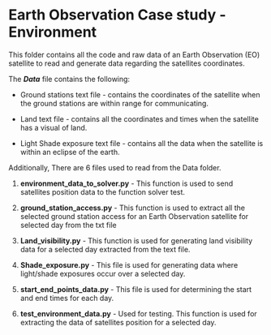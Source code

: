 # Earth Observation Case study - Environment 

This folder contains all the code and raw data of an Earth Observation (EO) satellite to read and 
generate data regarding the satellites coordinates.

The **_Data_** file contains the following:

* Ground stations text file - contains the coordinates of the satellite when the ground stations are within range for communicating.

* Land text file - contains all the coordinates and times when the satellite has a visual of land.

* Light Shade exposure text file - contains all the data when the satellite is within an eclipse of the earth.

Additionally, There are 6 files used to read from the Data folder.

1. **environment_data_to_solver.py** - This function is used to send satellites position data to the function
solver test.

2. **ground_station_access.py** -
This function is used to extract all the selected ground station access for an Earth Observation satellite
for selected day from the txt file

3. **Land_visibility.py** - This function is used for generating land visibility data for a selected day 
extracted from the text file.    

4. **Shade_exposure.py** - This file is used for generating data where light/shade exposures occur over a selected day.

5. **start_end_points_data.py** - This file is used for determining the start and end times for each day.

6. **test_environment_data.py** - Used for testing. This function is used for extracting the data of satellites position
for a selected day.
